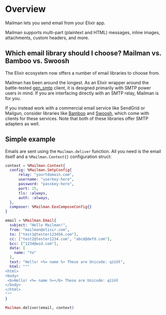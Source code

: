 # Overview

Mailman lets you send email from your Elixir app.

Mailman supports multi-part (plaintext and HTML) messages, inline images, attachments, custom headers, and more.


## Which email library should I choose? Mailman vs. Bamboo vs. Swoosh
The Elixir ecosystem now offers a number of email libraries to choose from.

Mailman has been around the longest. As an Elixir wrapper around the battle-tested [gen_smtp](https://github.com/vagabond/gen_smtp) client, it is designed primarily with SMTP power users in mind. If you are interfacing directly with an SMTP relay, Mailman is for you.

If you instead work with a commercial email service like SendGrid or Mailgun, consider libraries like [Bamboo](https://github.com/thoughtbot/bamboo) and [Swoosh](https://github.com/swoosh/swoosh), which come with clients for these services. Note that both of these libraries offer SMTP adapters as well.

## Simple example
Emails are sent using the `Mailman.deliver` function. All you need is the email itself and a `%Mailman.Context{}` configuration struct:

```elixir
context = %Mailman.Context{
  config: %Mailman.SmtpConfig{
      relay: "yourtdomain.com",
      username: "userkey-here",
      password: "passkey-here",
      port: 25,
      tls: :always,
      auth: :always,
  },
  composer: %Mailman.EexComposeConfig{}
}

email = %Mailman.Email{
  subject: "Hello Mailman!",
  from: "mailman@elixir.com",
  to: ["test1@tester123456.com"],
  cc: ["test2@tester1234.com", "abcd@defd.com"],
  bcc: ["1234@wsd.com"],
  data: [
    name: "Yo"
  ],
  text: "Hello! <%= name %> These are Unicode: qżźół",
  html: """
<html>
<body>
 <b>Hello! <%= name %></b> These are Unicode: qżźół
</body>
</html>
"""
}

Mailman.deliver(email, context)
```

